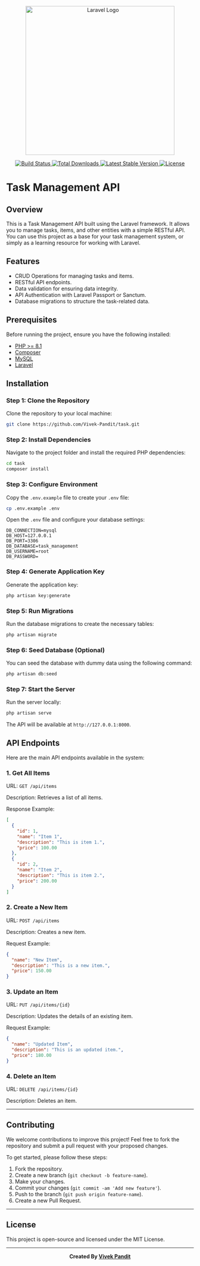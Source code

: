 <p align="center">
    <a href="https://laravel.com" target="_blank">
        <img src="https://raw.githubusercontent.com/laravel/art/master/logo-lockup/5%20SVG/2%20CMYK/1%20Full%20Color/laravel-logolockup-cmyk-red.svg" width="400" alt="Laravel Logo">
    </a>
</p>

<p align="center">
    <a href="https://github.com/laravel/framework/actions">
        <img src="https://github.com/laravel/framework/workflows/tests/badge.svg" alt="Build Status">
    </a>
    <a href="https://packagist.org/packages/laravel/framework">
        <img src="https://img.shields.io/packagist/dt/laravel/framework" alt="Total Downloads">
    </a>
    <a href="https://packagist.org/packages/laravel/framework">
        <img src="https://img.shields.io/packagist/v/laravel/framework" alt="Latest Stable Version">
    </a>
    <a href="https://packagist.org/packages/laravel/framework">
        <img src="https://img.shields.io/packagist/l/laravel/framework" alt="License">
    </a>
</p>

# Task Management API

## Overview

This is a Task Management API built using the Laravel framework. It allows you to manage tasks, items, and other entities with a simple RESTful API. You can use this project as a base for your task management system, or simply as a learning resource for working with Laravel.

## Features

- CRUD Operations for managing tasks and items.
- RESTful API endpoints.
- Data validation for ensuring data integrity.
- API Authentication with Laravel Passport or Sanctum.
- Database migrations to structure the task-related data.

## Prerequisites

Before running the project, ensure you have the following installed:

- [PHP >= 8.1](https://www.php.net/)
- [Composer](https://getcomposer.org/)
- [MySQL](https://www.mysql.com/)
- [Laravel](https://laravel.com/)

## Installation

### Step 1: Clone the Repository

Clone the repository to your local machine:

```bash
git clone https://github.com/Vivek-Pandit/task.git
```

### Step 2: Install Dependencies

Navigate to the project folder and install the required PHP dependencies:

```bash
cd task
composer install
```

### Step 3: Configure Environment

Copy the `.env.example` file to create your `.env` file:

```bash
cp .env.example .env
```

Open the `.env` file and configure your database settings:

```env
DB_CONNECTION=mysql
DB_HOST=127.0.0.1
DB_PORT=3306
DB_DATABASE=task_management
DB_USERNAME=root
DB_PASSWORD=
```

### Step 4: Generate Application Key

Generate the application key:

```bash
php artisan key:generate
```

### Step 5: Run Migrations

Run the database migrations to create the necessary tables:

```bash
php artisan migrate
```

### Step 6: Seed Database (Optional)

You can seed the database with dummy data using the following command:

```bash
php artisan db:seed
```

### Step 7: Start the Server

Run the server locally:

```bash
php artisan serve
```

The API will be available at `http://127.0.0.1:8000`.

## API Endpoints

Here are the main API endpoints available in the system:

### 1. Get All Items

URL: `GET /api/items`

Description: Retrieves a list of all items.

Response Example:

```json
[
  {
    "id": 1,
    "name": "Item 1",
    "description": "This is item 1.",
    "price": 100.00
  },
  {
    "id": 2,
    "name": "Item 2",
    "description": "This is item 2.",
    "price": 200.00
  }
]
```

### 2. Create a New Item

URL: `POST /api/items`

Description: Creates a new item.

Request Example:

```json
{
  "name": "New Item",
  "description": "This is a new item.",
  "price": 150.00
}
```

### 3. Update an Item

URL: `PUT /api/items/{id}`

Description: Updates the details of an existing item.

Request Example:

```json
{
  "name": "Updated Item",
  "description": "This is an updated item.",
  "price": 180.00
}
```

### 4. Delete an Item

URL: `DELETE /api/items/{id}`

Description: Deletes an item.

---

## Contributing

We welcome contributions to improve this project! Feel free to fork the repository and submit a pull request with your proposed changes.

To get started, please follow these steps:

1. Fork the repository.
2. Create a new branch (`git checkout -b feature-name`).
3. Make your changes.
4. Commit your changes (`git commit -am 'Add new feature'`).
5. Push to the branch (`git push origin feature-name`).
6. Create a new Pull Request.

---

## License

This project is open-source and licensed under the MIT License.

---

<p align="center">
    <strong>Created By  <a href="https://dev-vivek.vercel.app/"> Vivek Pandit </strong>
</p>